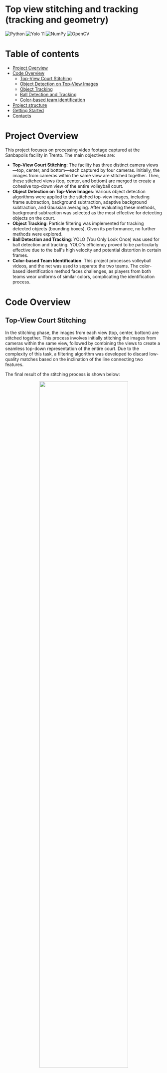 # Top view stitching and tracking (tracking and geometry)

<div>
    <img src="https://img.shields.io/badge/python-3670A0?style=flat&logo=python&logoColor=ffdd54" alt="Python"/>
    <img src="https://tinyurl.com/cvyolo11" alt="Yolo 11"/>
    <img src="https://img.shields.io/badge/Numpy-013243?style=flat&logo=numpy&logoColor=white" alt="NumPy"/>
    <img src="https://img.shields.io/badge/OpenCV-5C3EE8?style=flat&logo=opencv&logoColor=white" alt="OpenCV"/>
</div>

# Table of contents

-   [Project Overview](#project-overview)
-   [Code Overview](#code-overview)
    - [Top-View Court Stitching](#top-view-court-stitching)
    - [Object Detection on Top-View Images](#object-detection-on-top-view-images)
    - [Object Tracking](#object-tracking)
    - [Ball Detection and Tracking](#ball-detection-and-tracking)
    - [Color-based team identification](#color-based-team-identification)
-   [Project structure](#project-structure)
-   [Getting Started](#getting-started)
-   [Contacts](#contacts)

# Project Overview

This project focuses on processing video footage captured at the Sanbapolis facility in Trento. The main objectives are:

- **Top-View Court Stitching**: The facility has three distinct camera views—top, center, and bottom—each captured by four cameras. Initially, the images from cameras within the same view are stitched together. Then, these stitched views (top, center, and bottom) are merged to create a cohesive top-down view of the entire volleyball court.
- **Object Detection on Top-View Images**: Various object detection algorithms were applied to the stitched top-view images, including frame subtraction, background subtraction, adaptive background subtraction, and Gaussian averaging. After evaluating these methods, background subtraction was selected as the most effective for detecting objects on the court.
- **Object Tracking**: Particle filtering was implemented for tracking detected objects (bounding boxes). Given its performance, no further methods were explored.
- **Ball Detection and Tracking**: YOLO (You Only Look Once) was used for ball detection and tracking. YOLO's efficiency proved to be particularly effective due to the ball's high velocity and potential distortion in certain frames.
- **Color-based Team Identification**: This project processes volleyball videos, and the net was used to separate the two teams. The color-based identification method faces challenges, as players from both teams wear uniforms of similar colors, complicating the identification process.

# Code Overview

## Top-View Court Stitching

In the stitching phase, the images from each view (top, center, bottom) are stitched together. This process involves initially stitching the images from cameras within the same view, followed by combining the views to create a seamless top-down representation of the entire court. Due to the complexity of this task, a filtering algorithm was developed to discard low-quality matches based on the inclination of the line connecting two features.

The final result of the stitching process is shown below:

<p align="center" text-align="center"> 
    <img width="75%" src="assets/stitching/stitching_1.png"> 
    <br> 
    <span><i>Stitched image</i></span> 
</p>

One key consideration is that objects positioned higher in the frame are more likely to be cut off at the stitching seams due to the camera angles. For example:

<p align="center" text-align="center"> 
    <img width="33%" src="assets/stitching/stitching_3.png"> 
    <img width="65%" src="assets/stitching/stitching_2.png"> 
    <br> 
    <span><i>Example of a player being cut off due to stitching artifacts</i></span> 
</p>

To improve performance, stitching parameters were cached to avoid recalculating them for each iteration.

## Object Detection on Top-View Images

Various object detection algorithms were tested on the stitched top-view images. The methods considered include frame subtraction, background subtraction, adaptive background subtraction, and Gaussian averaging. Background subtraction was found to be the most effective.

The detection process begins with thresholding the image to highlight the most relevant areas, followed by dilation to account for any stitching errors. Small areas are discarded to focus on significant objects:

<p align="center" text-align="center"> 
    <img width="75%" src="assets/motion_detection/motion_detection_1.png"> 
    <br> 
    <span><i>Thresholded and dilated image</i></span> 
</p>

Next, contours are filtered based on the volleyball court's boundaries, with objects that intersect the court area by 25% or more being retained:

<p align="center" text-align="center"> 
    <img width="75%" src="assets/motion_detection/motion_detection_2.png"> 
    <br> 
    <span><i>Volleyball field mask</i></span> 
</p>

Combining these methods results in the following motion detection output:

<p align="center" text-align="center"> 
    <img width="75%" src="assets/motion_detection/motion_detection_3.png"> 
    <br> 
    <span><i>Motion detection</i></span> 
</p>

## Object Tracking

Particle filtering was chosen for object tracking, which initializes a new particle system for each detected bounding box. Over several iterations, the particle system refines its position. Initially, the particles exhibit chaotic behavior:

<p align="center" text-align="center"> 
    <img width="75%" src="assets/motion_tracking/motion_tracking_1.png"> 
    <br> 
    <span><i>Initial particle system</i></span> 
</p>

As iterations proceed, the particle system becomes more accurate:

<p align="center" text-align="center"> 
    <img width="75%" src="assets/motion_tracking/motion_tracking_2.png"> 
    <br> 
    <span><i>Particle system after some iterations</i></span> 
</p>

Finally, the particle system is used to predict the direction of the moving object. While the particle system performs well overall, it struggles with sudden, fast movements, requiring several iterations to adjust:

<p align="center" text-align="center"> 
    <img width="75%" src="assets/motion_tracking/motion_tracking_3.png"> 
    <br> 
    <span><i>Motion tracking</i></span> 
</p>

> [!NOTE]
> While particle systems may not be the best option for all tracking scenarios, they performed well for this project. Other methods might be more appropriate for rapid changes in object movement.

## Ball Detection and Tracking

For ball detection and tracking, YOLO (You Only Look Once) was used. Given the high velocity of the ball, traditional methods often resulted in distortion, making it difficult to detect. To overcome this, a custom dataset was created by manually extracting 1,000 images from the video, each with a labeled bounding box around the ball.

YOLO v11 was then applied to the dataset, enabling accurate detection. The same particle system technique used for player tracking was applied to track the ball's movement:

<p align="center" text-align="center">
  <img width="100%" src="assets/ball_detection_and_tracking/ball.gif">
  <br>
  <span><i>Ball detection and tracking</i></span>
</p>

As with player tracking, the particle system may require a few iterations to adapt to rapid movements, potentially leading to inaccurate predictions during those iterations.

> [!NOTE]
> Although particle systems can face challenges in tracking fast-moving objects, the ball's movement is more predictable, making the technique more effective in this case.

## Color-based Team Identification

Given that this project processes volleyball videos, the optimal method for team identification was to use the net to separate the two teams. This approach is particularly effective since players from different teams in volleyball are generally positioned on opposite sides of the net.

However, color-based team identification faced challenges due to the similarity in uniform colors between the two teams.

<p align="center" text-align="center">
  <img width="100%" src="assets/histograms/histograms.png">
  <br>
  <span><i>Color-based team identification applied to distinct colors</i></span>
</p>

As shown in the histograms, the uniform colors of the two teams were highly similar, making it difficult to distinguish between them based solely on color. However, if the uniforms differed more significantly, color-based identification would be much more effective.

While this method is fast and efficient, it has some limitations. For instance, when players from both teams are near the net, they may be merged into a single bounding box, leading to misclassification of one team. Using YOLO for more precise detection could mitigate this issue.

<p align="center" text-align="center">
  <img width="49%" src="assets/team_identification/team_identification_3.png">
  <img width="49%" src="assets/team_identification/team_identification_4.png">
  <br>
  <span><i>Two bounding boxes near the net merged into a single bounding box, resulting in misclassification</i></span>
</p>


# Project structure

```text
.
├── assets          # Images
├── models          # YOLO11 model
├── libs            # Source files
└── videos
    ├── cut         # Cut videos (private)
    ├── original    # Original videos (private)
    └── processed   # Processed videos (private)
```

# Getting Started

1. Set up the workspace:

    ```bash
    git clone https://github.com/christiansassi/computer-vision-project
    cd computer-vision-project
    pip install -r requirements.txt
    ```

2. Run [main.py](main.py) script:

    ```bash
    python3 main.py
    python3 main.py -live # Run in live mode
    ```

> [!WARNING]
> Due to privacy reasons, the video files cannot be shared.

<p align="center" text-align="center">
  <img width="75%" src="assets/demo/demo.gif">
  <br>
  <span><i>Demo</i></span>
</p>

<p align="center" text-align="center">
  <img width="75%" src="assets/demo/plot_tracking_demo.gif">
  <br>
  <span><i>Tracking plot</i></span>
</p>

# Resources

[Report]([report/Top_view_stitching_and_tracking__tracking_and_geometry.pdf](https://github.com/christiansassi/computer-vision-project/blob/6e6fe11adcb30626130e4a154302e2331a9d4c1b/report/Top_view_stitching_and_tracking__tracking_and_geometry_.pdf))

[Presentation](https://www.canva.com/design/DAGXGWPdaG0/6xN45w81QcofHTlDwvXiJA/edit?utm_content=DAGXGWPdaG0&utm_campaign=designshare&utm_medium=link2&utm_source=sharebutton)

[Video](https://www.youtube.com/watch?v=kBeKlCkUAaY)

# Contacts

Pietro Bologna - [pietro.bologna@studenti.unitn.it](mailto:pietro.bologna@studenti.unitn.it)

Christian Sassi - [christian.sassi@studenti.unitn.it](mailto:christian.sassi@studenti.unitn.it)

<picture>
    <source media="(prefers-color-scheme: dark)" srcset="assets/extras/dark.png">
    <img alt="https://www.unitn.it/" src="assets/extras/light.png" width="300px">
</picture>
